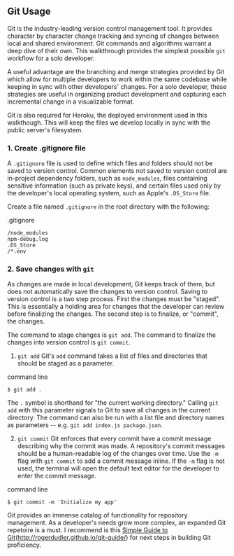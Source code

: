 ## Git Usage
Git is the industry-leading version control management tool. It provides character by character change tracking and syncing of changes between local and shared environment. Git commands and algorithms warrant a deep dive of their own. This walkthrough provides the simplest possible `git` workflow for a solo developer.

A useful advantage are the branching and merge strategies provided by Git which allow for multiple developers to work within the same codebase while keeping in sync with other developers' changes. For a solo developer, these strategies are useful in organizing product development and capturing each incremental change in a visualizable format.

Git is also required for Heroku, the deployed environment used in this walkthough. This will keep the files we develop locally in sync with the public server's filesystem.

### 1. Create .gitignore file
A `.gitignore` file is used to define which files and folders should not be saved to version control. Common elements not saved to version control are in-project dependency folders, such as `node_modules`, files containing sensitive information (such as private keys), and certain files used only by the developer's local operating system, such as Apple's `.DS_Store` file.

Create a file named `.gitignore` in the root directory with the following:

<div class="filename">.gitignore</div>

```
/node_modules
npm-debug.log
.DS_Store
/*.env
```

### 2. Save changes with `git`
As changes are made in local development, Git keeps track of them, but does not automatically save the changes to version control. Saving to version control is a two step process. First the changes must be "staged". This is essentially a holding area for changes that the developer can review before finalizing the changes. The second step is to finalize, or "commit", the changes.

The command to stage changes is `git add`. The command to finalize the changes into version control is `git commit`.

1. `git add`
Git's `add` command takes a list of files and directories that should be staged as a parameter.

<div class="filename">command line</div>

```
$ git add .
```

The `.` symbol is shorthand for "the current working directory." Calling `git add` with this parameter signals to Git to save all changes in the current directory. The command can also be run with a list file and directory names as parameters -- e.g. `git add index.js package.json`.

2. `git commit`
Git enforces that every commit have a commit message describing why the commit was made. A repository's commit messages should be a human-readable log of the changes over time. Use the `-m` flag with `git commit` to add a commit message inline. If the `-m` flag is not used, the terminal will open the default text editor for the developer to enter the commit message.

<div class="filename">command line</div>

```
$ git commit -m 'Initialize my app'
```

Git provides an immense catalog of functionality for repository management. As a developer's needs grow more complex, an expanded Git repetoire is a must. I recommend is this [Simple Guide to Git](http://rogerdudler.github.io/git-guide/)(http://rogerdudler.github.io/git-guide/) for next steps in building Git proficiency.